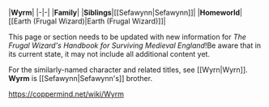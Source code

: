 |**Wyrm**|
|-|-|
|**Family**|
|**Siblings**|[[Sefawynn\|Sefawynn]]|
|**Homeworld**|[[Earth (Frugal Wizard)\|Earth (Frugal Wizard)]]|

This page or section needs to be updated with new information for *The Frugal Wizard's Handbook for Surviving Medieval England*!Be aware that in its current state, it may not include all additional content yet.

For the similarly-named character and related titles, see [[Wyrn\|Wyrn]].
**Wyrm** is [[Sefawynn\|Sefawynn's]] brother.



https://coppermind.net/wiki/Wyrm